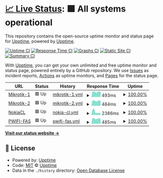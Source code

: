 # [📈 Live Status](https://status.cpe-lab.com): <!--live status--> **🟩 All systems operational**

This repository contains the open-source uptime monitor and status page for [Upptime](https://upptime.js.org), powered by [Upptime](https://github.com/upptime/upptime).

[![Uptime CI](https://github.com/cpe-lab/status.cpe-lab.com/workflows/Uptime%20CI/badge.svg)](https://github.com/cpe-lab/status.cpe-lab.com/actions?query=workflow%3A%22Uptime+CI%22)
[![Response Time CI](https://github.com/cpe-lab/status.cpe-lab.com/workflows/Response%20Time%20CI/badge.svg)](https://github.com/cpe-lab/status.cpe-lab.com/actions?query=workflow%3A%22Response+Time+CI%22)
[![Graphs CI](https://github.com/cpe-lab/status.cpe-lab.com/workflows/Graphs%20CI/badge.svg)](https://github.com/cpe-lab/status.cpe-lab.com/actions?query=workflow%3A%22Graphs+CI%22)
[![Static Site CI](https://github.com/cpe-lab/status.cpe-lab.com/workflows/Static%20Site%20CI/badge.svg)](https://github.com/cpe-lab/status.cpe-lab.com/actions?query=workflow%3A%22Static+Site+CI%22)
[![Summary CI](https://github.com/cpe-lab/status.cpe-lab.com/workflows/Summary%20CI/badge.svg)](https://github.com/cpe-lab/status.cpe-lab.com/actions?query=workflow%3A%22Summary+CI%22)

With [Upptime](https://upptime.js.org), you can get your own unlimited and free uptime monitor and status page, powered entirely by a GitHub repository. We use [Issues](https://github.com/upptime/upptime/issues) as incident reports, [Actions](https://github.com/cpe-lab/status.cpe-lab.com/actions) as uptime monitors, and [Pages](https://status.cpe-lab.com) for the status page.

<!--start: status pages-->
<!-- This summary is generated by Upptime (https://github.com/upptime/upptime) -->
<!-- Do not edit this manually, your changes will be overwritten -->
<!-- prettier-ignore -->
| URL | Status | History | Response Time | Uptime |
| --- | ------ | ------- | ------------- | ------ |
| <img alt="" src="https://favicons.githubusercontent.com/mikrotik-1.cpe-lab.com" height="13"> [Mikrotik-1](http://mikrotik-1.cpe-lab.com:9980/) | 🟩 Up | [mikrotik-1.yml](https://github.com/cpe-lab/status.cpe-lab.com/commits/HEAD/history/mikrotik-1.yml) | <details><summary><img alt="Response time graph" src="./graphs/mikrotik-1/response-time-week.png" height="20"> 493ms</summary><br><a href="https://status.cpe-lab.com/history/mikrotik-1"><img alt="Response time 488" src="https://img.shields.io/endpoint?url=https%3A%2F%2Fraw.githubusercontent.com%2Fcpe-lab%2Fstatus.cpe-lab.com%2FHEAD%2Fapi%2Fmikrotik-1%2Fresponse-time.json"></a><br><a href="https://status.cpe-lab.com/history/mikrotik-1"><img alt="24-hour response time 517" src="https://img.shields.io/endpoint?url=https%3A%2F%2Fraw.githubusercontent.com%2Fcpe-lab%2Fstatus.cpe-lab.com%2FHEAD%2Fapi%2Fmikrotik-1%2Fresponse-time-day.json"></a><br><a href="https://status.cpe-lab.com/history/mikrotik-1"><img alt="7-day response time 493" src="https://img.shields.io/endpoint?url=https%3A%2F%2Fraw.githubusercontent.com%2Fcpe-lab%2Fstatus.cpe-lab.com%2FHEAD%2Fapi%2Fmikrotik-1%2Fresponse-time-week.json"></a><br><a href="https://status.cpe-lab.com/history/mikrotik-1"><img alt="30-day response time 495" src="https://img.shields.io/endpoint?url=https%3A%2F%2Fraw.githubusercontent.com%2Fcpe-lab%2Fstatus.cpe-lab.com%2FHEAD%2Fapi%2Fmikrotik-1%2Fresponse-time-month.json"></a><br><a href="https://status.cpe-lab.com/history/mikrotik-1"><img alt="1-year response time 488" src="https://img.shields.io/endpoint?url=https%3A%2F%2Fraw.githubusercontent.com%2Fcpe-lab%2Fstatus.cpe-lab.com%2FHEAD%2Fapi%2Fmikrotik-1%2Fresponse-time-year.json"></a></details> | <details><summary><a href="https://status.cpe-lab.com/history/mikrotik-1">100.00%</a></summary><a href="https://status.cpe-lab.com/history/mikrotik-1"><img alt="All-time uptime 100.00%" src="https://img.shields.io/endpoint?url=https%3A%2F%2Fraw.githubusercontent.com%2Fcpe-lab%2Fstatus.cpe-lab.com%2FHEAD%2Fapi%2Fmikrotik-1%2Fuptime.json"></a><br><a href="https://status.cpe-lab.com/history/mikrotik-1"><img alt="24-hour uptime 100.00%" src="https://img.shields.io/endpoint?url=https%3A%2F%2Fraw.githubusercontent.com%2Fcpe-lab%2Fstatus.cpe-lab.com%2FHEAD%2Fapi%2Fmikrotik-1%2Fuptime-day.json"></a><br><a href="https://status.cpe-lab.com/history/mikrotik-1"><img alt="7-day uptime 100.00%" src="https://img.shields.io/endpoint?url=https%3A%2F%2Fraw.githubusercontent.com%2Fcpe-lab%2Fstatus.cpe-lab.com%2FHEAD%2Fapi%2Fmikrotik-1%2Fuptime-week.json"></a><br><a href="https://status.cpe-lab.com/history/mikrotik-1"><img alt="30-day uptime 100.00%" src="https://img.shields.io/endpoint?url=https%3A%2F%2Fraw.githubusercontent.com%2Fcpe-lab%2Fstatus.cpe-lab.com%2FHEAD%2Fapi%2Fmikrotik-1%2Fuptime-month.json"></a><br><a href="https://status.cpe-lab.com/history/mikrotik-1"><img alt="1-year uptime 100.00%" src="https://img.shields.io/endpoint?url=https%3A%2F%2Fraw.githubusercontent.com%2Fcpe-lab%2Fstatus.cpe-lab.com%2FHEAD%2Fapi%2Fmikrotik-1%2Fuptime-year.json"></a></details>
| <img alt="" src="https://favicons.githubusercontent.com/mikrotik-2.cpe-lab.com" height="13"> [Mikrotik-2](http://mikrotik-2.cpe-lab.com:9980/) | 🟩 Up | [mikrotik-2.yml](https://github.com/cpe-lab/status.cpe-lab.com/commits/HEAD/history/mikrotik-2.yml) | <details><summary><img alt="Response time graph" src="./graphs/mikrotik-2/response-time-week.png" height="20"> 484ms</summary><br><a href="https://status.cpe-lab.com/history/mikrotik-2"><img alt="Response time 480" src="https://img.shields.io/endpoint?url=https%3A%2F%2Fraw.githubusercontent.com%2Fcpe-lab%2Fstatus.cpe-lab.com%2FHEAD%2Fapi%2Fmikrotik-2%2Fresponse-time.json"></a><br><a href="https://status.cpe-lab.com/history/mikrotik-2"><img alt="24-hour response time 526" src="https://img.shields.io/endpoint?url=https%3A%2F%2Fraw.githubusercontent.com%2Fcpe-lab%2Fstatus.cpe-lab.com%2FHEAD%2Fapi%2Fmikrotik-2%2Fresponse-time-day.json"></a><br><a href="https://status.cpe-lab.com/history/mikrotik-2"><img alt="7-day response time 484" src="https://img.shields.io/endpoint?url=https%3A%2F%2Fraw.githubusercontent.com%2Fcpe-lab%2Fstatus.cpe-lab.com%2FHEAD%2Fapi%2Fmikrotik-2%2Fresponse-time-week.json"></a><br><a href="https://status.cpe-lab.com/history/mikrotik-2"><img alt="30-day response time 483" src="https://img.shields.io/endpoint?url=https%3A%2F%2Fraw.githubusercontent.com%2Fcpe-lab%2Fstatus.cpe-lab.com%2FHEAD%2Fapi%2Fmikrotik-2%2Fresponse-time-month.json"></a><br><a href="https://status.cpe-lab.com/history/mikrotik-2"><img alt="1-year response time 480" src="https://img.shields.io/endpoint?url=https%3A%2F%2Fraw.githubusercontent.com%2Fcpe-lab%2Fstatus.cpe-lab.com%2FHEAD%2Fapi%2Fmikrotik-2%2Fresponse-time-year.json"></a></details> | <details><summary><a href="https://status.cpe-lab.com/history/mikrotik-2">100.00%</a></summary><a href="https://status.cpe-lab.com/history/mikrotik-2"><img alt="All-time uptime 100.00%" src="https://img.shields.io/endpoint?url=https%3A%2F%2Fraw.githubusercontent.com%2Fcpe-lab%2Fstatus.cpe-lab.com%2FHEAD%2Fapi%2Fmikrotik-2%2Fuptime.json"></a><br><a href="https://status.cpe-lab.com/history/mikrotik-2"><img alt="24-hour uptime 100.00%" src="https://img.shields.io/endpoint?url=https%3A%2F%2Fraw.githubusercontent.com%2Fcpe-lab%2Fstatus.cpe-lab.com%2FHEAD%2Fapi%2Fmikrotik-2%2Fuptime-day.json"></a><br><a href="https://status.cpe-lab.com/history/mikrotik-2"><img alt="7-day uptime 100.00%" src="https://img.shields.io/endpoint?url=https%3A%2F%2Fraw.githubusercontent.com%2Fcpe-lab%2Fstatus.cpe-lab.com%2FHEAD%2Fapi%2Fmikrotik-2%2Fuptime-week.json"></a><br><a href="https://status.cpe-lab.com/history/mikrotik-2"><img alt="30-day uptime 100.00%" src="https://img.shields.io/endpoint?url=https%3A%2F%2Fraw.githubusercontent.com%2Fcpe-lab%2Fstatus.cpe-lab.com%2FHEAD%2Fapi%2Fmikrotik-2%2Fuptime-month.json"></a><br><a href="https://status.cpe-lab.com/history/mikrotik-2"><img alt="1-year uptime 100.00%" src="https://img.shields.io/endpoint?url=https%3A%2F%2Fraw.githubusercontent.com%2Fcpe-lab%2Fstatus.cpe-lab.com%2FHEAD%2Fapi%2Fmikrotik-2%2Fuptime-year.json"></a></details>
| <img alt="" src="https://favicons.githubusercontent.com/nokiacl.fpt.vn" height="13"> [NokiaCL](https://nokiacl.fpt.vn/) | 🟩 Up | [nokia-cl.yml](https://github.com/cpe-lab/status.cpe-lab.com/commits/HEAD/history/nokia-cl.yml) | <details><summary><img alt="Response time graph" src="./graphs/nokia-cl/response-time-week.png" height="20"> 2386ms</summary><br><a href="https://status.cpe-lab.com/history/nokia-cl"><img alt="Response time 2116" src="https://img.shields.io/endpoint?url=https%3A%2F%2Fraw.githubusercontent.com%2Fcpe-lab%2Fstatus.cpe-lab.com%2FHEAD%2Fapi%2Fnokia-cl%2Fresponse-time.json"></a><br><a href="https://status.cpe-lab.com/history/nokia-cl"><img alt="24-hour response time 1775" src="https://img.shields.io/endpoint?url=https%3A%2F%2Fraw.githubusercontent.com%2Fcpe-lab%2Fstatus.cpe-lab.com%2FHEAD%2Fapi%2Fnokia-cl%2Fresponse-time-day.json"></a><br><a href="https://status.cpe-lab.com/history/nokia-cl"><img alt="7-day response time 2386" src="https://img.shields.io/endpoint?url=https%3A%2F%2Fraw.githubusercontent.com%2Fcpe-lab%2Fstatus.cpe-lab.com%2FHEAD%2Fapi%2Fnokia-cl%2Fresponse-time-week.json"></a><br><a href="https://status.cpe-lab.com/history/nokia-cl"><img alt="30-day response time 2092" src="https://img.shields.io/endpoint?url=https%3A%2F%2Fraw.githubusercontent.com%2Fcpe-lab%2Fstatus.cpe-lab.com%2FHEAD%2Fapi%2Fnokia-cl%2Fresponse-time-month.json"></a><br><a href="https://status.cpe-lab.com/history/nokia-cl"><img alt="1-year response time 2116" src="https://img.shields.io/endpoint?url=https%3A%2F%2Fraw.githubusercontent.com%2Fcpe-lab%2Fstatus.cpe-lab.com%2FHEAD%2Fapi%2Fnokia-cl%2Fresponse-time-year.json"></a></details> | <details><summary><a href="https://status.cpe-lab.com/history/nokia-cl">100.00%</a></summary><a href="https://status.cpe-lab.com/history/nokia-cl"><img alt="All-time uptime 100.00%" src="https://img.shields.io/endpoint?url=https%3A%2F%2Fraw.githubusercontent.com%2Fcpe-lab%2Fstatus.cpe-lab.com%2FHEAD%2Fapi%2Fnokia-cl%2Fuptime.json"></a><br><a href="https://status.cpe-lab.com/history/nokia-cl"><img alt="24-hour uptime 100.00%" src="https://img.shields.io/endpoint?url=https%3A%2F%2Fraw.githubusercontent.com%2Fcpe-lab%2Fstatus.cpe-lab.com%2FHEAD%2Fapi%2Fnokia-cl%2Fuptime-day.json"></a><br><a href="https://status.cpe-lab.com/history/nokia-cl"><img alt="7-day uptime 100.00%" src="https://img.shields.io/endpoint?url=https%3A%2F%2Fraw.githubusercontent.com%2Fcpe-lab%2Fstatus.cpe-lab.com%2FHEAD%2Fapi%2Fnokia-cl%2Fuptime-week.json"></a><br><a href="https://status.cpe-lab.com/history/nokia-cl"><img alt="30-day uptime 100.00%" src="https://img.shields.io/endpoint?url=https%3A%2F%2Fraw.githubusercontent.com%2Fcpe-lab%2Fstatus.cpe-lab.com%2FHEAD%2Fapi%2Fnokia-cl%2Fuptime-month.json"></a><br><a href="https://status.cpe-lab.com/history/nokia-cl"><img alt="1-year uptime 100.00%" src="https://img.shields.io/endpoint?url=https%3A%2F%2Fraw.githubusercontent.com%2Fcpe-lab%2Fstatus.cpe-lab.com%2FHEAD%2Fapi%2Fnokia-cl%2Fuptime-year.json"></a></details>
| <img alt="" src="https://favicons.githubusercontent.com/fas.pwifi.cpe-lab.com" height="13"> [PWIFI-FAS](http://fas.pwifi.cpe-lab.com:9988/) | 🟩 Up | [pwifi-fas.yml](https://github.com/cpe-lab/status.cpe-lab.com/commits/HEAD/history/pwifi-fas.yml) | <details><summary><img alt="Response time graph" src="./graphs/pwifi-fas/response-time-week.png" height="20"> 485ms</summary><br><a href="https://status.cpe-lab.com/history/pwifi-fas"><img alt="Response time 481" src="https://img.shields.io/endpoint?url=https%3A%2F%2Fraw.githubusercontent.com%2Fcpe-lab%2Fstatus.cpe-lab.com%2FHEAD%2Fapi%2Fpwifi-fas%2Fresponse-time.json"></a><br><a href="https://status.cpe-lab.com/history/pwifi-fas"><img alt="24-hour response time 494" src="https://img.shields.io/endpoint?url=https%3A%2F%2Fraw.githubusercontent.com%2Fcpe-lab%2Fstatus.cpe-lab.com%2FHEAD%2Fapi%2Fpwifi-fas%2Fresponse-time-day.json"></a><br><a href="https://status.cpe-lab.com/history/pwifi-fas"><img alt="7-day response time 485" src="https://img.shields.io/endpoint?url=https%3A%2F%2Fraw.githubusercontent.com%2Fcpe-lab%2Fstatus.cpe-lab.com%2FHEAD%2Fapi%2Fpwifi-fas%2Fresponse-time-week.json"></a><br><a href="https://status.cpe-lab.com/history/pwifi-fas"><img alt="30-day response time 486" src="https://img.shields.io/endpoint?url=https%3A%2F%2Fraw.githubusercontent.com%2Fcpe-lab%2Fstatus.cpe-lab.com%2FHEAD%2Fapi%2Fpwifi-fas%2Fresponse-time-month.json"></a><br><a href="https://status.cpe-lab.com/history/pwifi-fas"><img alt="1-year response time 481" src="https://img.shields.io/endpoint?url=https%3A%2F%2Fraw.githubusercontent.com%2Fcpe-lab%2Fstatus.cpe-lab.com%2FHEAD%2Fapi%2Fpwifi-fas%2Fresponse-time-year.json"></a></details> | <details><summary><a href="https://status.cpe-lab.com/history/pwifi-fas">100.00%</a></summary><a href="https://status.cpe-lab.com/history/pwifi-fas"><img alt="All-time uptime 100.00%" src="https://img.shields.io/endpoint?url=https%3A%2F%2Fraw.githubusercontent.com%2Fcpe-lab%2Fstatus.cpe-lab.com%2FHEAD%2Fapi%2Fpwifi-fas%2Fuptime.json"></a><br><a href="https://status.cpe-lab.com/history/pwifi-fas"><img alt="24-hour uptime 100.00%" src="https://img.shields.io/endpoint?url=https%3A%2F%2Fraw.githubusercontent.com%2Fcpe-lab%2Fstatus.cpe-lab.com%2FHEAD%2Fapi%2Fpwifi-fas%2Fuptime-day.json"></a><br><a href="https://status.cpe-lab.com/history/pwifi-fas"><img alt="7-day uptime 100.00%" src="https://img.shields.io/endpoint?url=https%3A%2F%2Fraw.githubusercontent.com%2Fcpe-lab%2Fstatus.cpe-lab.com%2FHEAD%2Fapi%2Fpwifi-fas%2Fuptime-week.json"></a><br><a href="https://status.cpe-lab.com/history/pwifi-fas"><img alt="30-day uptime 100.00%" src="https://img.shields.io/endpoint?url=https%3A%2F%2Fraw.githubusercontent.com%2Fcpe-lab%2Fstatus.cpe-lab.com%2FHEAD%2Fapi%2Fpwifi-fas%2Fuptime-month.json"></a><br><a href="https://status.cpe-lab.com/history/pwifi-fas"><img alt="1-year uptime 100.00%" src="https://img.shields.io/endpoint?url=https%3A%2F%2Fraw.githubusercontent.com%2Fcpe-lab%2Fstatus.cpe-lab.com%2FHEAD%2Fapi%2Fpwifi-fas%2Fuptime-year.json"></a></details>

<!--end: status pages-->

[**Visit our status website →**](https://status.cpe-lab.com)

## 📄 License

- Powered by: [Upptime](https://github.com/upptime/upptime)
- Code: [MIT](./LICENSE) © [Upptime](https://upptime.js.org)
- Data in the `./history` directory: [Open Database License](https://opendatacommons.org/licenses/odbl/1-0/)
